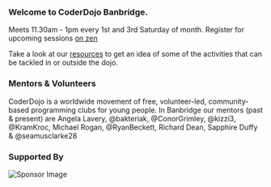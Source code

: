 ### Welcome to CoderDojo Banbridge.
Meets 11.30am - 1pm every 1st and 3rd Saturday of month. Register for upcoming sessions [on zen](https://tinyurl.com/coderdojo-banbridge-booking)

Take a look at our [resources](resources/index.md) to get an idea of some of the activities that can be tackled in or outside the dojo.

### Mentors & Volunteers
CoderDojo is a worldwide movement of free, volunteer-led, community-based programming clubs for young people. In Banbridge our mentors (past & present) are Angela Lavery, @bakteriak, @ConorGrimley, @kizzi3, @KramKroc, Michael Rogan, @RyanBeckett, Richard Dean, Sapphire Duffy & @seamusclarke28 

### Supported By

![Sponsor Image](http://bdelonline.com/wp-content/uploads/2016/10/logo.png)
